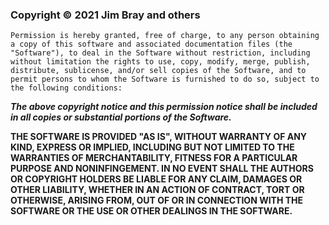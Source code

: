 ### Copyright © 2021 Jim Bray and others

    Permission is hereby granted, free of charge, to any person obtaining
    a copy of this software and associated documentation files (the
    "Software"), to deal in the Software without restriction, including
    without limitation the rights to use, copy, modify, merge, publish,
    distribute, sublicense, and/or sell copies of the Software, and to
    permit persons to whom the Software is furnished to do so, subject to
    the following conditions:

_**The above copyright notice and this permission notice shall be
included in all copies or substantial portions of the Software.**_

**THE SOFTWARE IS PROVIDED "AS IS", WITHOUT WARRANTY OF ANY KIND,
EXPRESS OR IMPLIED, INCLUDING BUT NOT LIMITED TO THE WARRANTIES OF
MERCHANTABILITY, FITNESS FOR A PARTICULAR PURPOSE AND
NONINFINGEMENT. IN NO EVENT SHALL THE AUTHORS OR COPYRIGHT HOLDERS BE
LIABLE FOR ANY CLAIM, DAMAGES OR OTHER LIABILITY, WHETHER IN AN ACTION
OF CONTRACT, TORT OR OTHERWISE, ARISING FROM, OUT OF OR IN CONNECTION
WITH THE SOFTWARE OR THE USE OR OTHER DEALINGS IN THE SOFTWARE.**